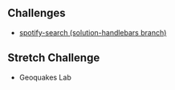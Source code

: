 ## Challenges

* <a href="https://github.com/sf-wdi-24/spotify-search/tree/solution-handlebars" target="_blank">spotify-search (solution-handlebars branch)</a>

## Stretch Challenge

* Geoquakes Lab
